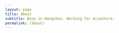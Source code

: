 ```yaml
---
layout: page
title: About
subtitle: Base in Hangzhou. Working for Accenture.
permalink: /about/
---
```


<!-- 
Happy happy -->
